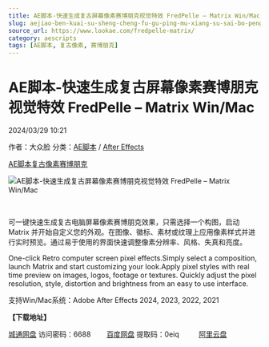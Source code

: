 ```yaml
---
title: AE脚本-快速生成复古屏幕像素赛博朋克视觉特效 FredPelle – Matrix Win/Mac
slug: aejiao-ben-kuai-su-sheng-cheng-fu-gu-ping-mu-xiang-su-sai-bo-peng-ke-shi-jue-te-xiao-fredpelle-matrix-win-mac
source_url: https://www.lookae.com/fredpelle-matrix/
category: aescripts
tags: [AE脚本, 复古像素, 赛博朋克]
---
```

# AE脚本-快速生成复古屏幕像素赛博朋克视觉特效 FredPelle – Matrix Win/Mac

2024/03/29 10:21

作者：大众脸
分类：[AE脚本](https://www.lookae.com/after-effects/aescripts/) / [After Effects](https://www.lookae.com/after-effects/)

[AE脚本](https://www.lookae.com/tag/ae%e8%84%9a%e6%9c%ac/)[复古像素](https://www.lookae.com/tag/%e5%a4%8d%e5%8f%a4%e5%83%8f%e7%b4%a0/)[赛博朋克](https://www.lookae.com/tag/%e8%b5%9b%e5%8d%9a%e6%9c%8b%e5%85%8b/)

![AE脚本-快速生成复古屏幕像素赛博朋克视觉特效 FredPelle – Matrix Win/Mac](https://www.lookae.com/wp-content/uploads/2024/03/FredPelle-–-Matrix.jpg "AE脚本-快速生成复古屏幕像素赛博朋克视觉特效 FredPelle – Matrix Win/Mac-LookAE.com")

[﻿](https://cloud.video.taobao.com/play/u/null/p/1/e/6/t/1/455580538481.mp4)

可一键快速生成复古电脑屏幕像素赛博朋克效果，只需选择一个构图，启动 Matrix 并开始自定义您的外观。在图像、徽标、素材或纹理上应用像素样式并进行实时预览。通过易于使用的界面快速调整像素分辨率、风格、失真和亮度。

One-click Retro computer screen pixel effects.Simply select a composition, launch Matrix and start customizing your look.Apply pixel styles with real time preview on images, logos, footage or textures. Quickly adjust the pixel resolution, style, distortion and brightness from an easy to use interface.

支持Win/Mac系统：Adobe After Effects 2024, 2023, 2022, 2021

**【下载地址】**

[城通网盘](https://url70.ctfile.com/f/2827370-1043371135-2bf241?p=4431) 访问密码：6688        [百度网盘](https://pan.baidu.com/s/1Ty2-y1p-abLd9qy3tCD22Q?pwd=0eiq) 提取码：0eiq          [阿里云盘](https://www.alipan.com/s/mtWyoQARLMj)
